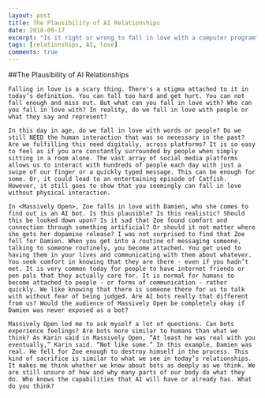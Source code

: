 ```yaml
---
layout: post
title: The Plausibility of AI Relationships
date: 2018-09-17
excerpt: "Is it right or wrong to fall in love with a computer program?"
tags: [relationships, AI, love]
comments: true
---
```


##The Plausibility of AI Relationships

	Falling in love is a scary thing. There's a stigma attached to it in today’s definition. You can fall too hard and get hurt. You can not fall enough and miss out. But what can you fall in love with? Who can you fall in love with? In reality, do we fall in love with people or what they say and represent? 

	In this day in age, do we fall in love with words or people? Do we still NEED the human interaction that was so necessary in the past? Are we fulfilling this need digitally, across platforms? It is so easy to feel as if you are constantly surrounded by people when simply sitting in a room alone. The vast array of social media platforms allows us to interact with hundreds of people each day with just a swipe of our finger or a quickly typed message. This can be enough for some. Or, it could lead to an entertaining episode of Catfish. However, it still goes to show that you seemingly can fall in love without physical interaction.

	In <Massively Open>, Zoe falls in love with Damien, who she comes to find out is an AI bot. Is this plausible? Is this realistic? Should this be looked down upon? Is it sad that Zoe found comfort and connection through something artificial? Or should it not matter where she gets her dopamine release? I was not surprised to find that Zoe fell for Damien. When you get into a routine of messaging someone, talking to someone routinely, you become attached. You get used to having them in your lives and communicating with them about whatever. You seek comfort in knowing that they are there - even if you hadn’t met. It is very common today for people to have internet friends or pen pals that they actually care for. It is normal for humans to become attached to people - or forms of communication - rather quickly. We like knowing that there is someone there for us to talk with without fear of being judged. Are AI bots really that different from us? Would the audience of Massively Open be completely okay if Damien was never exposed as a bot? 

	Massively Open led me to ask myself a lot of questions. Can bots experience feelings? Are bots more similar to humans than what we think? As Karin said in Massively Open, “At least he was real with you eventually,” Karin said. “Not like some.” In this example, Damien was real. He fell for Zoe enough to destroy himself in the process. This kind of sacrifice is similar to what we see in today’s relationships. It makes me think whether we know about bots as deeply as we think. We are still unsure of how and why many parts of our body do what they do. Who knows the capabilities that AI will have or already has. What do you think?

